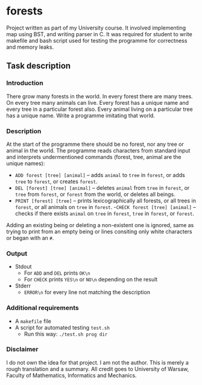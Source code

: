 # forests
Project written as part of my University course.
It involved implementing map using BST, and writing parser in C.
It was required for student to write makefile and bash script used for testing the programme for correctness and memory leaks.

## Task description

### Introduction

There grow many forests in the world. In every forest there are many trees. On every tree many animals can live.
Every forest has a unique name and every tree in a particular forest also. Every animal living on a particular tree
has a unique name. Write a programme imitating that world.

### Description

At the start of the programme there should be no forest, nor any tree or animal in the world. The programme reads
characters from standard input and interprets undermentioned commands (forest, tree, animal are the unique names):

- `ADD forest [tree] [animal]`   – adds `animal` to `tree` in `forest`, or adds `tree` to `forest`, or creates `forest`.
- `DEL [forest] [tree] [animal]` – deletes `animal` from `tree` in `forest`, or `tree` from `forest`, or `forest`
								 from the world, or deletes all beings.
- `PRINT [forest] [tree]`		   – prints lexicographically all forests, or all trees in `forest`, 
								 or all animals on `tree` in `forest`.
-`CHECK forest [tree] [animal]` – checks if there exists `animal` on `tree` in `forest`, `tree` in `forest`, or `forest`.

Adding an existing being or deleting a non-existent one is ignored, same as trying to print from an empty being
or lines consiting only white characters or began with an `#`.

### Output

* Stdout
	* For `ADD` and `DEL` prints `OK\n`
	* For `CHECK` prints `YES\n` or `NO\n` depending on the result
* Stderr
	* `ERROR\n` for every line not matching the description
	
### Additional requirements

* A `makefile` file
* A script for automated testing `test.sh`
	* Run this way: `./test.sh prog dir` 

### Disclaimer

I do not own the idea for that project. I am not the author. This is merely a rough translation and a summary.
All credit goes to University of Warsaw, Faculty of Mathematics, Informatics and Mechanics.
